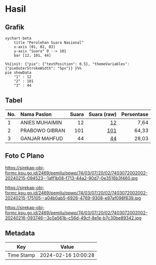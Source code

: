 # Hasil

## Grafik

```mermaid
xychart-beta
    title "Perolehan Suara Nasional"
    x-axis [01, 02, 03]
    y-axis "Suara" 0 --> 101
    bar [12, 101, 44]
```

```mermaid
%%{init: {"pie": {"textPosition": 0.5}, "themeVariables": {"pieOuterStrokeWidth": "5px"}} }%%
pie showData
    "1" : 12
    "2" : 101
    "3" : 44
```

## Tabel

| No. | Nama Paslon    | Suara | Suara (raw) | Persentase |
|:--- |:-------------- | -----:| -----------:| ----------:|
| 1   | ANIES MUHAIMIN | 12    | [12][p-1]   | 7,64       |
| 2   | PRABOWO GIBRAN | 101   | [101][p-2]  | 64,33      |
| 3   | GANJAR MAHFUD  | 44    | [44][p-3]   | 28,03      |


[p-1]: https://github.com/gigit-pemilu/pemilu-2024/blob/main/pilpres/hitung-suara/sub/74-sulawesi-tenggara/sub/03-muna/sub/07-maligano/sub/2002-latompa/sub/002-tps/sub/paslon-1.txt
[p-2]: https://github.com/gigit-pemilu/pemilu-2024/blob/main/pilpres/hitung-suara/sub/74-sulawesi-tenggara/sub/03-muna/sub/07-maligano/sub/2002-latompa/sub/002-tps/sub/paslon-2.txt
[p-3]: https://github.com/gigit-pemilu/pemilu-2024/blob/main/pilpres/hitung-suara/sub/74-sulawesi-tenggara/sub/03-muna/sub/07-maligano/sub/2002-latompa/sub/002-tps/sub/paslon-3.txt

## Foto C Plano

https://sirekap-obj-formc.kpu.go.id/2469/pemilu/ppwp/74/03/07/20/02/7403072002002-20240215-094523--1aff1b08-f713-44a2-90d7-0e3516b3f460.jpg

https://sirekap-obj-formc.kpu.go.id/2469/pemilu/ppwp/74/03/07/20/02/7403072002002-20240215-175105--a04b0ab5-6926-4769-9308-e97af098f639.jpg

https://sirekap-obj-formc.kpu.go.id/2469/pemilu/ppwp/74/03/07/20/02/7403072002002-20240216-093746--3c0a561b-c56d-49cf-8e1e-b7c30be89342.jpg


## Metadata

| Key        | Value               |
| ---------- | ------------------- |
| Time Stamp | 2024-02-16 10:00:28 |



